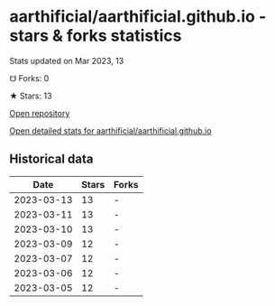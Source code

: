 # aarthificial/aarthificial.github.io - stars & forks statistics

Stats updated on Mar 2023, 13

☋ Forks: 0

★ Stars: 13

[Open repository](https://github.com/aarthificial/aarthificial.github.io)

[Open detailed stats for aarthificial/aarthificial.github.io](https://reviewgithub.com/rep/aarthificial/aarthificial.github.io)

## Historical data
| Date | Stars | Forks |
|------|-------|-------|
| 2023-03-13 | 13 | - | 
| 2023-03-11 | 13 | - | 
| 2023-03-10 | 13 | - | 
| 2023-03-09 | 12 | - | 
| 2023-03-07 | 12 | - | 
| 2023-03-06 | 12 | - | 
| 2023-03-05 | 12 | - | 

